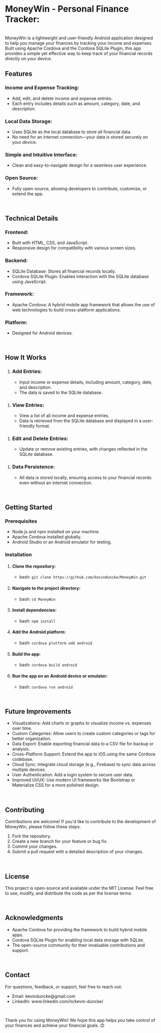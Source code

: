 <h1> MoneyWin - Personal Finance Tracker:</h1> <br/>
MoneyWin is a lightweight and user-friendly Android application designed to help you manage your finances by tracking your income and expenses. Built using Apache Cordova and the Cordova SQLite Plugin, this app provides a simple yet effective way to keep track of your financial records directly on your device.
<br />
<h2>Features</h2>
<h3>Income and Expense Tracking:</h3>
<ul>
  <li>Add, edit, and delete income and expense entries.</li>
  <li>Each entry includes details such as amount, category, date, and description.</li>
</ul>
<h3>Local Data Storage:</h3>
<ul>
  <li>Uses SQLite as the local database to store all financial data.</li>
  <li>No need for an internet connection—your data is stored securely on your device.</li>
</ul>
<h3>Simple and Intuitive Interface:</h3>
<ul>
  <li>Clean and easy-to-navigate design for a seamless user experience.</li>
</ul>
<h3>Open Source:</h3>
<ul>
  <li>Fully open-source, allowing developers to contribute, customize, or extend the app.</li>
</ul>
<br />
<h2>Technical Details</h2>
<h3>Frontend:</h3>
<ul>
  <li>Built with HTML, CSS, and JavaScript.</li>
  <li>Responsive design for compatibility with various screen sizes.</li>
</ul>
<h3>Backend:</h3>
<ul>
  <li>SQLite Database: Stores all financial records locally.</li>
  <li>Cordova SQLite Plugin: Enables interaction with the SQLite database using JavaScript.</li>
</ul>
<h3>Framework:</h3>
<ul>
  <li>Apache Cordova: A hybrid mobile app framework that allows the use of web technologies to build cross-platform applications.</li>
</ul>
<h3>Platform:</h3>
<ul>
  <li>Designed for Android devices.
</li>
</ul>
<br />
<h2>How It Works</h2>
<ol>
  <li>
    <h3>Add Entries:</h3>
    <ul>
      <li>Input income or expense details, including amount, category, date, and description.</li>
      <li>The data is saved to the SQLite database.</li>
    </ul>
  </li>
</ol>
<ol>
  <li>
    <h3>View Entries:</h3>
    <ul>
      <li>View a list of all income and expense entries.</li>
      <li>Data is retrieved from the SQLite database and displayed in a user-friendly format.</li>
    </ul>    
  </li>
</ol>
<ol>
  <li>
    <h3>Edit and Delete Entries:</h3>
    <ul>
      <li>Update or remove existing entries, with changes reflected in the SQLite database.</li>
    </ul>    
  </li>
</ol>
<ol>
  <li>
    <h3>Data Persistence:</h3>
    <ul>
      <li>All data is stored locally, ensuring access to your financial records even without an internet connection.</li>
    </ul>    
  </li>
</ol>
<br />
<h2>Getting Started</h2>
<h3>Prerequisites</h3>
<ul>
  <li>Node.js and npm installed on your machine.</li>
  <li>Apache Cordova installed globally.</li>
  <li>Android Studio or an Android emulator for testing.</li>
</ul>

<h3>Installation</h3>
<ol>
  <li>
    <h4>Clone the repository:</h4>
    <ul>
      <li>
        <span>bash:</span>
        <code>git clone https://github.com/kevinduncke/MoneyWin.git</code>
      </li>
    </ul>
  </li>
  <li>
    <h4>Navigate to the project directory:</h4>
    <ul>
      <li>
        <span>bash:</span>
        <code>cd MoneyWin</code>
      </li>
    </ul>
  </li>  
  <li>
    <h4>Install dependencies:</h4>
    <ul>
      <li>
        <span>bash:</span>
        <code>npm install</code>
      </li>
    </ul>
  </li>   
  <li>
    <h4>Add the Android platform:</h4>
    <ul>
      <li>
        <span>bash:</span>
        <code>cordova platform add android</code>
      </li>
    </ul>
  </li>  
  <li>
    <h4>Build the app:</h4>
    <ul>
      <li>
        <span>bash:</span>
        <code>cordova build android</code>
      </li>
    </ul>
  </li>    
  <li>
    <h4>Run the app on an Android device or emulator:</h4>
    <ul>
      <li>
        <span>bash:</span>
        <code>cordova run android</code>
      </li>
    </ul>
  </li>   
</ol>
<br />
<h2>Future Improvements</h2>
<ul>
  <li>Visualizations: Add charts or graphs to visualize income vs. expenses over time.</li>
  <li>Custom Categories: Allow users to create custom categories or tags for better organization.</li>
  <li>Data Export: Enable exporting financial data to a CSV file for backup or analysis.</li>
  <li>Cross-Platform Support: Extend the app to iOS using the same Cordova codebase.</li>
  <li>Cloud Sync: Integrate cloud storage (e.g., Firebase) to sync data across multiple devices.</li>
  <li>User Authentication: Add a login system to secure user data.</li>
  <li>Improved UI/UX: Use modern UI frameworks like Bootstrap or Materialize CSS for a more polished design.</li>
</ul>
<br />
<h2>Contributing</h2>
<p>Contributions are welcome! If you'd like to contribute to the development of MoneyWin, please follow these steps:</p>
<ol>
  <li>Fork the repository.</li>
  <li>Create a new branch for your feature or bug fix.</li>
  <li>Commit your changes.</li>
  <li>Submit a pull request with a detailed description of your changes.</li>
</ol>
<br />
<h2>License</h2>
<p>This project is open-source and available under the MIT License. Feel free to use, modify, and distribute the code as per the license terms.</p>
<br />
<h2>Acknowledgments</h2>
<ul>
  <li>Apache Cordova for providing the framework to build hybrid mobile apps.</li>
  <li>Cordova SQLite Plugin for enabling local data storage with SQLite.</li>
  <li>The open-source community for their invaluable contributions and support.</li>
</ul>
<br />
<h2>Contact</h2>
<p>For questions, feedback, or support, feel free to reach out:</p>
<ul>
  <li>Email: kevinduncke@gmail.com</li>
  <li>LinkedIn: www.linkedin.com/in/kevin-duncke/</li>
</ul>
<br />
<p>Thank you for using MoneyWin! We hope this app helps you take control of your finances and achieve your financial goals. 😊</p>
